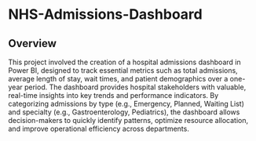 # NHS-Admissions-Dashboard

## Overview 
This project involved the creation of a hospital admissions dashboard in Power BI, designed to track essential metrics such as total admissions, average length of stay, wait times, and patient demographics over a one-year period. The dashboard provides hospital stakeholders with valuable, real-time insights into key trends and performance indicators. By categorizing admissions by type (e.g., Emergency, Planned, Waiting List) and specialty (e.g., Gastroenterology, Pediatrics), the dashboard allows decision-makers to quickly identify patterns, optimize resource allocation, and improve operational efficiency across departments.
